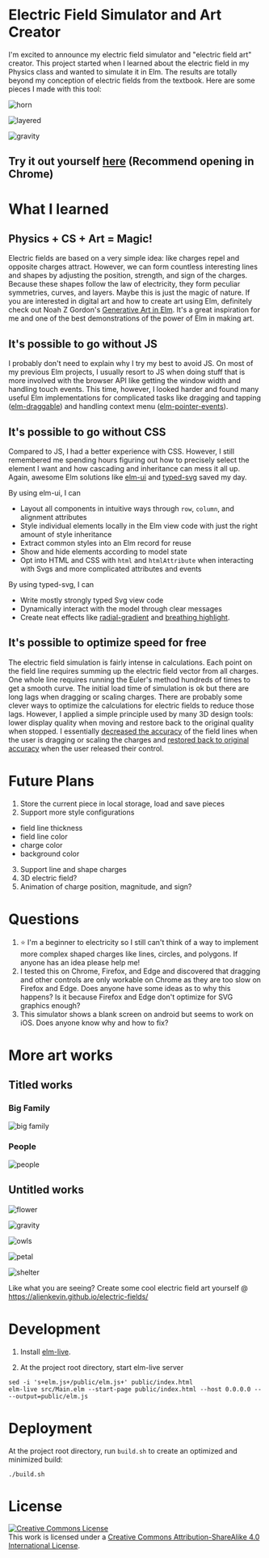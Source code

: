 # Electric Field Simulator and Art Creator
I'm excited to announce my electric field simulator and "electric field art" creator. This project started when I learned about the electric field in my Physics class and wanted to simulate it in Elm. The results are totally beyond my conception of electric fields from the textbook. Here are some pieces I made with this tool:

![horn](./media/horn.png) 

![layered](./media/layered.png)

![gravity](./media/cornered.png) 


## Try it out yourself [here](https://alienkevin.github.io/electric-fields/) (Recommend opening in Chrome)


# What I learned
## Physics + CS + Art = Magic!
Electric fields are based on a very simple idea: like charges repel and opposite charges attract. However, we can form countless interesting lines and shapes by adjusting the position, strength, and sign of the charges. Because these shapes follow the law of electricity, they form peculiar symmetries, curves, and layers. Maybe this is just the magic of nature. If you are interested in digital art and how to create art using Elm, definitely check out Noah Z Gordon's [Generative Art in Elm](https://www.youtube.com/watch?v=H_cXdR4JtXk). It's a great inspiration for me and one of the best demonstrations of the power of Elm in making art.

## It's possible to go without JS
I probably don't need to explain why I try my best to avoid JS. On most of my previous Elm projects, I usually resort to JS when doing stuff that is more involved with the browser API like getting the window width and handling touch events. This time, however, I looked harder and found many useful Elm implementations for complicated tasks like dragging and tapping ([elm-draggable](https://package.elm-lang.org/packages/zaboco/elm-draggable/latest/)) and handling context menu ([elm-pointer-events](https://package.elm-lang.org/packages/mpizenberg/elm-pointer-events/latest/)).

## It's possible to go without CSS
Compared to JS, I had a better experience with CSS. However, I still remembered me spending hours figuring out how to precisely select the element I want and how cascading and inheritance can mess it all up. Again, awesome Elm solutions like [elm-ui](https://package.elm-lang.org/packages/mdgriffith/elm-ui/latest/) and [typed-svg](https://package.elm-lang.org/packages/elm-community/typed-svg/latest) saved my day.

By using elm-ui, I can
* Layout all components in intuitive ways through `row`, `column`, and alignment attributes
* Style individual elements locally in the Elm view code with just the right amount of style inheritance
* Extract common styles into an Elm record for reuse
* Show and hide elements according to model state
* Opt into HTML and CSS with `html` and `htmlAttribute` when interacting with Svgs and more complicated attributes and events

By using typed-svg, I can
* Write mostly strongly typed Svg view code
* Dynamically interact with the model through clear messages
* Create neat effects like [radial-gradient](https://github.com/AlienKevin/electric-fields/blob/7e6e89ba0279c5e3ee1a1d050b0fe5d0a443d27a/src/Main.elm#L1087-L1099) and [breathing highlight](https://github.com/AlienKevin/electric-fields/blob/7e6e89ba0279c5e3ee1a1d050b0fe5d0a443d27a/src/Main.elm#L1129-L1135).

## It's possible to optimize speed for free
The electric field simulation is fairly intense in calculations. Each point on the field line requires summing up the electric field vector from all charges. One whole line requires running the Euler's method hundreds of times to get a smooth curve. The initial load time of simulation is ok but there are long lags when dragging or scaling charges. There are probably some clever ways to optimize the calculations for electric fields to reduce those lags. However, I applied a simple principle used by many 3D design tools: lower display quality when moving and restore back to the original quality when stopped. I essentially [decreased the accuracy](https://github.com/AlienKevin/electric-fields/blob/7e6e89ba0279c5e3ee1a1d050b0fe5d0a443d27a/src/Main.elm#L391-L408) of the field lines when the user is dragging or scaling the charges and [restored back to original accuracy](https://github.com/AlienKevin/electric-fields/blob/7e6e89ba0279c5e3ee1a1d050b0fe5d0a443d27a/src/Main.elm#L416-L433) when the user released their control.

# Future Plans
1. Store the current piece in local storage, load and save pieces
2. Support more style configurations
  - field line thickness
  - field line color
  - charge color
  - background color
3. Support line and shape charges
4. 3D electric field?
5. Animation of charge position, magnitude, and sign?

# Questions
1. ⭐ I'm a beginner to electricity so I still can't think of a way to implement more complex shaped charges like lines, circles, and polygons. If anyone has an idea please help me!
2. I tested this on Chrome, Firefox, and Edge and discovered that dragging and other controls are only workable on Chrome as they are too slow on Firefox and Edge. Does anyone have some ideas as to why this happens? Is it because Firefox and Edge don't optimize for SVG graphics enough?
3. This simulator shows a blank screen on android but seems to work on iOS. Does anyone know why and how to fix?

# More art works

## Titled works

### Big Family
![big family](./media/big_family.svg)

### People
![people](./media/people.svg)

## Untitled works

![flower](./media/flower.png)

![gravity](./media/gravity.png)

![owls](./media/owls.png)

![petal](./media/petal.png)

![shelter](./media/shelter.png)

Like what you are seeing? Create some cool electric field art yourself @ https://alienkevin.github.io/electric-fields/

# Development
1. Install [elm-live](https://github.com/wking-io/elm-live).

2. At the project root directory, start elm-live server
```
sed -i 's+elm.js+/public/elm.js+' public/index.html
elm-live src/Main.elm --start-page public/index.html --host 0.0.0.0 -- --output=public/elm.js
```

# Deployment
At the project root directory, run `build.sh` to create an optimized and minimized build:
```
./build.sh
```

# License
<a rel="license" href="http://creativecommons.org/licenses/by-sa/4.0/"><img alt="Creative Commons License" style="border-width:0" src="https://i.creativecommons.org/l/by-sa/4.0/88x31.png" /></a><br />This work is licensed under a <a rel="license" href="http://creativecommons.org/licenses/by-sa/4.0/">Creative Commons Attribution-ShareAlike 4.0 International License</a>.